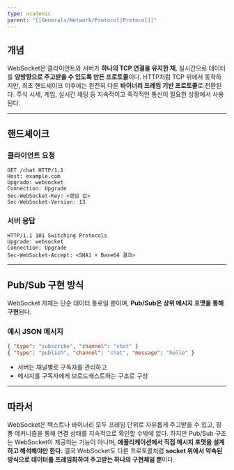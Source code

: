 ```yaml
---
type: academic
parent: "[[Generals/Network/Protocol|Protocol]]"
---
```

## 개념

WebSocket은 클라이언트와 서버가 **하나의 TCP 연결을 유지한 채**, 실시간으로 데이터를 **양방향으로 주고받을 수 있도록 만든 프로토콜**이다. HTTP처럼 TCP 위에서 동작하지만, 최초 핸드셰이크 이후에는 완전히 다른 **바이너리 프레임 기반 프로토콜**로 전환된다. 주식 시세, 게임, 실시간 채팅 등 지속적이고 즉각적인 통신이 필요한 상황에서 사용된다.

---

## 핸드셰이크

### 클라이언트 요청

```
GET /chat HTTP/1.1
Host: example.com
Upgrade: websocket
Connection: Upgrade
Sec-WebSocket-Key: <랜덤 값>
Sec-WebSocket-Version: 13

```

### 서버 응답

```
HTTP/1.1 101 Switching Protocols
Upgrade: websocket
Connection: Upgrade
Sec-WebSocket-Accept: <SHA1 + Base64 결과>

```

---

## Pub/Sub 구현 방식

WebSocket 자체는 단순 데이터 통로일 뿐이며, **Pub/Sub은 상위 메시지 포맷을 통해 구현**된다.

### 예시 JSON 메시지

```json
{ "type": "subscribe", "channel": "chat" }
{ "type": "publish", "channel": "chat", "message": "hello" }

```

- 서버는 채널별로 구독자를 관리하고
- 메시지를 구독자에게 브로드캐스트하는 구조로 구성

---

## 따라서

WebSocket은 텍스트나 바이너리 모두 프레임 단위로 자유롭게 주고받을 수 있고, 핑퐁 메커니즘을 통해 연결 상태를 지속적으로 확인할 수밖에 없다. 하지만 Pub/Sub 구조는 WebSocket이 제공하는 기능이 아니며, **애플리케이션에서 직접 메시지 포맷을 설계하고 해석해야만 한다.** 결국 WebSocket도 다른 프로토콜처럼 **socket 위에서 약속된 방식으로 데이터를 프레임화하여 주고받는 하나의 구현체일 뿐**이다.